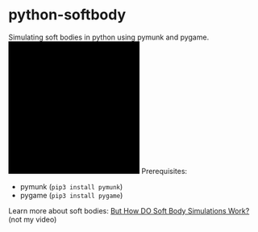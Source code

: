 # python-softbody
Simulating soft bodies in python using pymunk and pygame.
![](https://github.com/ien1/python-softbody/blob/main/result.gif)
Prerequisites:
* pymunk (`pip3 install pymunk`)
* pygame (`pip3 install pygame`)

Learn more about soft bodies: [But How DO Soft Body Simulations Work?](https://www.youtube.com/watch?v=kyQP4t_wOGI) (not my video)
